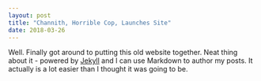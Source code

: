 ```yaml
---
layout: post
title: "Channith, Horrible Cop, Launches Site"
date: 2018-03-26
---
```


Well. Finally got around to putting this old website together. Neat thing about it - powered by [Jekyll](http://jekyllrb.com) and I can use Markdown to author my posts. It actually is a lot easier than I thought it was going to be.